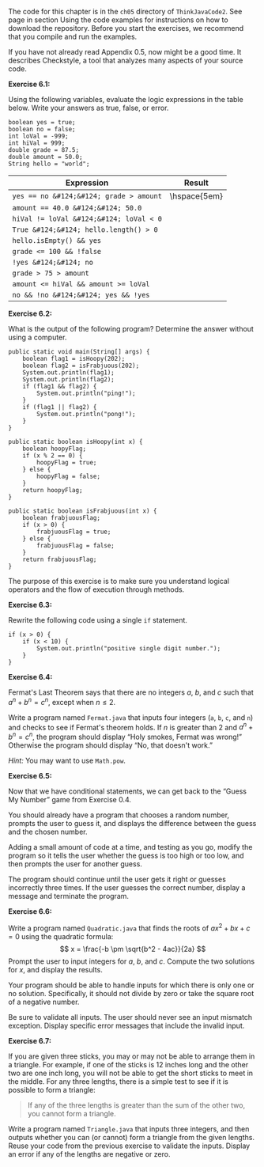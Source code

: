 The code for this chapter is in the `ch05` directory of `ThinkJavaCode2`.
See page in section Using the code examples for instructions on how to download the repository.
Before you start the exercises, we recommend that you compile and run the examples.

If you have not already read Appendix 0.5, now might be a good time.
It describes Checkstyle, a tool that analyzes many aspects of your source code.


**Exercise 6.1:**

Using the following variables, evaluate the logic expressions in the table below.
Write your answers as true, false, or error.

```code
boolean yes = true;
boolean no = false;
int loVal = -999;
int hiVal = 999;
double grade = 87.5;
double amount = 50.0;
String hello = "world";
```


|Expression|Result |
|-|-|
|`yes == no &#124;&#124; grade > amount`|\hspace{5em} |
|`amount == 40.0 &#124;&#124; 50.0`| |
|`hiVal != loVal &#124;&#124; loVal < 0`| |
|`True &#124;&#124; hello.length() > 0`| |
|`hello.isEmpty() && yes`| |
|`grade <= 100 && !false`| |
|`!yes &#124;&#124; no`| |
|`grade > 75 > amount`| |
|`amount <= hiVal && amount >= loVal`| |
|`no && !no &#124;&#124; yes && !yes`| |





**Exercise 6.2:**

What is the output of the following program?
Determine the answer without using a computer.

```code
public static void main(String[] args) {
    boolean flag1 = isHoopy(202);
    boolean flag2 = isFrabjuous(202);
    System.out.println(flag1);
    System.out.println(flag2);
    if (flag1 && flag2) {
        System.out.println("ping!");
    }
    if (flag1 || flag2) {
        System.out.println("pong!");
    }
}
```

```code
public static boolean isHoopy(int x) {
    boolean hoopyFlag;
    if (x % 2 == 0) {
        hoopyFlag = true;
    } else {
        hoopyFlag = false;
    }
    return hoopyFlag;
}
```

```code
public static boolean isFrabjuous(int x) {
    boolean frabjuousFlag;
    if (x > 0) {
        frabjuousFlag = true;
    } else {
        frabjuousFlag = false;
    }
    return frabjuousFlag;
}
```

The purpose of this exercise is to make sure you understand logical operators and the flow of execution through methods.




**Exercise 6.3:**

Rewrite the following code using a single `if` statement.

```code
if (x > 0) {
    if (x < 10) {
        System.out.println("positive single digit number.");
    }
}
```




**Exercise 6.4:**

Fermat's Last Theorem says that there are no integers $a$, $b$, and $c$ such that $a^n + b^n = c^n$, except when $n \leq 2$.

Write a program named `Fermat.java` that inputs four integers (`a`, `b`, `c`, and `n`) and checks to see if Fermat's theorem holds.
If $n$ is greater than 2 and $a^n + b^n = c^n$, the program should display “Holy smokes, Fermat was wrong!”
Otherwise the program should display “No, that doesn't work.”

*Hint:* You may want to use `Math.pow`.




**Exercise 6.5:**

Now that we have conditional statements, we can get back to the “Guess My Number” game from Exercise 0.4.

You should already have a program that chooses a random number, prompts the user to guess it, and displays the difference between the guess and the chosen number.

Adding a small amount of code at a time, and testing as you go, modify the program so it tells the user whether the guess is too high or too low, and then prompts the user for another guess.

The program should continue until the user gets it right or guesses incorrectly three times.
If the user guesses the correct number, display a message and terminate the program.




**Exercise 6.6:**

Write a program named `Quadratic.java` that finds the roots of $ax^2 + bx + c = 0$ using the quadratic formula:
$$ x = \frac{-b \pm \sqrt{b^2 - 4ac}}{2a} $$
Prompt the user to input integers for $a$, $b$, and $c$.
Compute the two solutions for $x$, and display the results.

Your program should be able to handle inputs for which there is only one or no solution.
Specifically, it should not divide by zero or take the square root of a negative number.

Be sure to validate all inputs.
The user should never see an input mismatch exception.
Display specific error messages that include the invalid input.




**Exercise 6.7:**

If you are given three sticks, you may or may not be able to arrange them in a triangle.
For example, if one of the sticks is 12 inches long and the other two are one inch long, you will not be able to get the short sticks to meet in the middle.
For any three lengths, there is a simple test to see if it is possible to form a triangle:



> If any of the three lengths is greater than the sum of the other two, you cannot form a triangle.


Write a program named `Triangle.java` that inputs three integers, and then outputs whether you can (or cannot) form a triangle from the given lengths.
Reuse your code from the previous exercise to validate the inputs.
Display an error if any of the lengths are negative or zero.